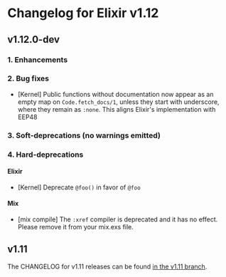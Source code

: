 # Changelog for Elixir v1.12

## v1.12.0-dev

### 1. Enhancements

### 2. Bug fixes

  * [Kernel] Public functions without documentation now appear as an empty map on `Code.fetch_docs/1`, unless they start with underscore, where they remain as `:none`. This aligns Elixir's implementation with EEP48

### 3. Soft-deprecations (no warnings emitted)

### 4. Hard-deprecations

#### Elixir

  * [Kernel] Deprecate `@foo()` in favor of `@foo`

#### Mix

  * [mix compile] The `:xref` compiler is deprecated and it has no effect. Please remove it from your mix.exs file.

## v1.11

The CHANGELOG for v1.11 releases can be found [in the v1.11 branch](https://github.com/elixir-lang/elixir/blob/v1.11/CHANGELOG.md).
